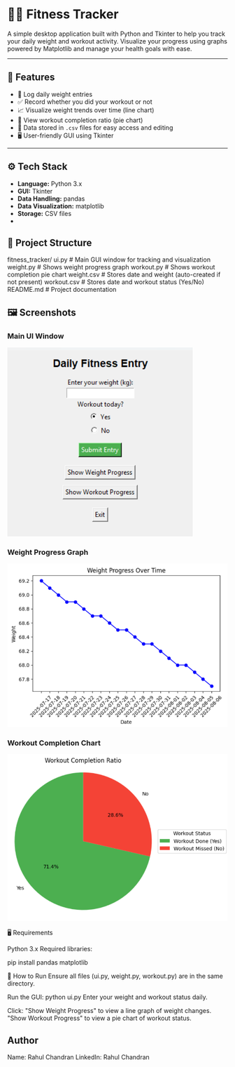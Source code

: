 # 🏋️‍♂️ Fitness Tracker

A simple desktop application built with Python and Tkinter to help you track your daily weight and workout activity. Visualize your progress using graphs powered by Matplotlib and manage your health goals with ease.

---

## 📌 Features

- 📆 Log daily weight entries
- ✅ Record whether you did your workout or not
- 📈 Visualize weight trends over time (line chart)
- 🥧 View workout completion ratio (pie chart)
- 💾 Data stored in `.csv` files for easy access and editing
- 🖥️ User-friendly GUI using Tkinter

---

## ⚙️ Tech Stack

- **Language:** Python 3.x
- **GUI:** Tkinter
- **Data Handling:** pandas
- **Data Visualization:** matplotlib
- **Storage:** CSV files
- 

## 📁 Project Structure


fitness_tracker/
 ui.py             # Main GUI window for tracking and visualization
 weight.py         # Shows weight progress graph
 workout.py        # Shows workout completion pie chart
 weight.csv        # Stores date and weight (auto-created if not present)
 workout.csv       # Stores date and workout status (Yes/No)
 README.md         # Project documentation


## 🖼️ Screenshots

### Main UI Window
![Main UI](main_ui.png)

### Weight Progress Graph
![Weight Graph](weight_graph.png)

### Workout Completion Chart
![Workout Pie Chart](workout_chart.png)

🖥️ Requirements

Python 3.x
Required libraries:

pip install pandas matplotlib

🚀 How to Run
Ensure all files (ui.py, weight.py, workout.py) are in the same directory.

Run the GUI:
python ui.py
Enter your weight and workout status daily.

Click:
"Show Weight Progress" to view a line graph of weight changes.
"Show Workout Progress" to view a pie chart of workout status.

## Author

Name: Rahul Chandran
LinkedIn: Rahul Chandran
